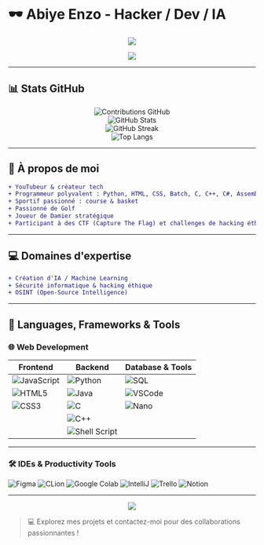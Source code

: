 # 🕶️ Abiye Enzo - Hacker / Dev / IA

<p align="center">
  <a href="https://github.com/abiyeenzo">
    <img src="https://img.shields.io/badge/Abiye%20Enzo-00FF00?style=for-the-badge&logo=github&logoColor=white"/>
  </a>
</p>



<p align="center">
  <!-- Typing SVG animation -->
  <a href="https://github.com/DenverCoder1/readme-typing-svg">
    <img src="https://readme-typing-svg.demolab.com/?lines=Hacker%20%26%20Dev;Python%20%7C%20C%2B%2B%20%7C%20C;Security%20&%20OSINT%20Enthusiast;AI%20and%20Machine%20Learning&font=Fira%20Code&center=true&width=600&height=50&color=00FF00&vCenter=true&pause=1000&size=24" /></a>
</p>

---
## 📊 Stats GitHub

<p align="center">
  <img src="https://badges.pufler.dev/contributions/?username=AbiyeEnzo" alt="Contributions GitHub" /><br>
  <img src="https://github-readme-stats.vercel.app/api?username=AbiyeEnzo&show_icons=true&theme=tokyonight" alt="GitHub Stats" /><br>
  <img src="https://github-readme-streak-stats.herokuapp.com/?user=AbiyeEnzo&theme=tokyonight" alt="GitHub Streak" /><br>
  <img src="https://github-readme-stats.vercel.app/api/top-langs/?username=AbiyeEnzo&layout=compact" alt="Top Langs" />
</p>

---

## 🚀 À propos de moi

```diff
+ YouTubeur & créateur tech
+ Programmeur polyvalent : Python, HTML, CSS, Batch, C, C++, C#, Assembleur
+ Sportif passionné : course & basket
+ Passionné de Golf
+ Joueur de Damier stratégique
+ Participant à des CTF (Capture The Flag) et challenges de hacking éthique
````

---

## 💻 Domaines d'expertise

```diff
+ Création d'IA / Machine Learning
+ Sécurité informatique & hacking éthique
+ OSINT (Open-Source Intelligence)
```

---

## 🔨 Languages, Frameworks & Tools

### 🌐 Web Development

<p align="center">

| Frontend | Backend | Database & Tools |
|----------|---------|-----------------|
| ![JavaScript](https://img.shields.io/badge/JavaScript-F7DF1E.svg?style=for-the-badge&logo=javascript&logoColor=white) | ![Python](https://img.shields.io/badge/Python-14354C?style=for-the-badge&logo=python&logoColor=white) | ![SQL](https://img.shields.io/badge/SQL-003B57?style=for-the-badge&logo=sql&logoColor=white) |
| ![HTML5](https://img.shields.io/badge/-HTML5-E34F26?style=for-the-badge&logo=html5&logoColor=white) | ![Java](https://img.shields.io/badge/Java-ED8B00?style=for-the-badge&logo=openjdk&logoColor=white) | ![VSCode](https://img.shields.io/badge/Visual_Studio_Code-0078D4?style=for-the-badge&logo=visual%20studio%20code&logoColor=white) |
| ![CSS3](https://img.shields.io/badge/-CSS3-1572B6?style=for-the-badge&logo=css3) | ![C](https://custom-icon-badges.herokuapp.com/badge/C-03599C.svg?style=for-the-badge&logo=c-in-hexagon&logoColor=white) | ![Nano](https://img.shields.io/badge/Nano-00A400?style=for-the-badge&logo=nano&logoColor=white) |
|  | ![C++](https://custom-icon-badges.herokuapp.com/badge/C++-9C033A.svg?style=for-the-badge&logo=cpp2&logoColor=white) |  |
|  | ![Shell Script](https://img.shields.io/badge/Shell_Script-121011?style=for-the-badge&logo=gnu-bash&logoColor=white) |  |

</p>



---

### 🛠 IDEs & Productivity Tools

![Figma](https://img.shields.io/badge/Figma-F24E1E?style=for-the-badge\&logo=figma\&logoColor=white)
![CLion](https://img.shields.io/badge/CLion-000000?style=for-the-badge\&logo=clion\&logoColor=white)
![Google Colab](https://img.shields.io/badge/Colab-F9AB00?style=for-the-badge\&logo=googlecolab\&color=525252)
![IntelliJ](https://img.shields.io/badge/IntelliJ_IDEA-000000.svg?style=for-the-badge\&logo=intellij-idea\&logoColor=white)
![Trello](https://img.shields.io/badge/Trello-0052CC?style=for-the-badge\&logo=trello\&logoColor=white)
![Notion](https://img.shields.io/badge/Notion-000000?style=for-the-badge\&logo=notion\&logoColor=white)

---

<p align="center">
  <img src="https://readme-typing-svg.demolab.com/?lines=Welcome%20to%20my%20Matrix%20World%20%F0%9F%A5%B6;Hacker%20%26%20Dev%20in%20Action;Always%20Learning%20New%20Skills&font=Fira%20Code&center=true&width=600&height=50&color=00FF00&vCenter=true&pause=500&size=24" />
</p>

> 💻 Explorez mes projets et contactez-moi pour des collaborations passionnantes !

